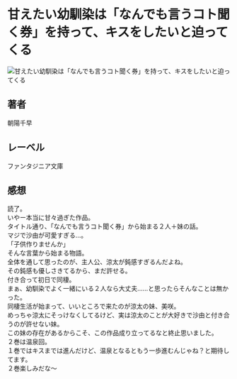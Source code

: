 # 甘えたい幼馴染は「なんでも言うコト聞く券」を持って、キスをしたいと迫ってくる

![甘えたい幼馴染は「なんでも言うコト聞く券」を持って、キスをしたいと迫ってくる](https://i.imgur.com/rHhMd96.png)

## 著者

朝陽千早

## レーベル

ファンタジニア文庫

## 感想

読了。  
いやー本当に甘々過ぎた作品。  
タイトル通り、「なんでも言うコト聞く券」から始まる２人＋妹の話。  
マジで沙由が可愛すぎる…。  
「子供作りませんか」  
そんな言葉から始まる物語。  
全体を通して思ったのが、主人公、涼太が鈍感すぎるんだよね。  
その鈍感も優しさきてるから、まだ許せる。  
付き合って初日で同棲。  
まぁ、幼馴染でよく一緒にいる２人なら大丈夫……と思ったらそんなことは無かった。  
同棲生活が始まって、いいところで来たのが涼太の妹、美咲。  
めっちゃ涼太にそっけなくしてるけど、実は涼太のことが大好きで沙由と付き合うのが許せない妹。  
この妹の存在があるからこそ、この作品成り立ってるなと終止思いました。  
２巻は温泉回。  
１巻ではキスまでは進んだけど、温泉となるともう一歩進むんじゃね？と期待してます。  
２巻楽しみだな～  
